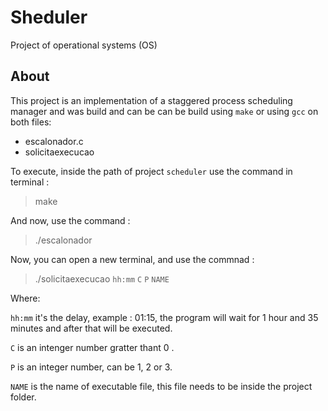 # Sheduler
Project of operational systems (OS)

## About
This project is an implementation of a staggered process scheduling manager and was build and can be can be build using `make` or using `gcc` on both files:
- escalonador.c
- solicitaexecucao

To execute, inside the path of project `scheduler` use the command in terminal :

> make

And now, use the command :

> ./escalonador

Now, you can open a new terminal, and use the commnad :

> ./solicitaexecucao `hh:mm` `C` `P` `NAME`

Where:

`hh:mm` it's the delay, example : 01:15, the program will wait for 1 hour and 35 minutes and after that will be executed.

`C` is an intenger number gratter thant 0 .

`P` is an integer number, can be 1, 2 or 3.

`NAME` is the name of executable file, this file needs to be inside the project folder.
